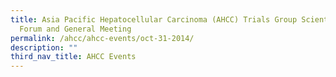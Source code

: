 ```yaml
---
title: Asia Pacific Hepatocellular Carcinoma (AHCC) Trials Group Scientific
  Forum and General Meeting
permalink: /ahcc/ahcc-events/oct-31-2014/
description: ""
third_nav_title: AHCC Events
---
```

